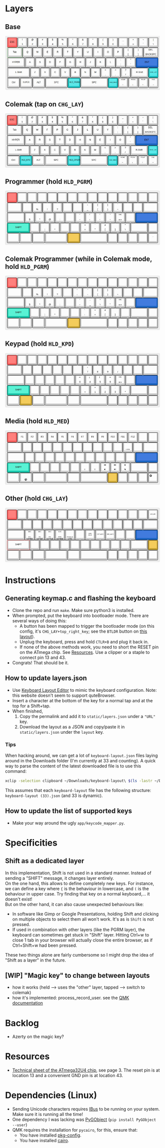 # Layers

## Base

![base_layer](static/media/base.jpg)

## Colemak (tap on `CHG_LAY`)

![colemak_layer](static/media/colemak.jpg)

## Programmer (hold `HLD_PGRM`)

![programmer_layer](static/media/programmer.jpg)

## Colemak Programmer (while in Colemak mode, hold `HLD_PGRM`)

![programmer_layer](static/media/colemak_programmer.jpg)

## Keypad (hold `HLD_KPD`)

![keypad_layer](static/media/keypad.jpg)

## Media (hold `HLD_MED`)

![media_layer](static/media/media.jpg)

## Other (hold `CHG_LAY`)

![other_layer](static/media/other.jpg)
 

# Instructions

## Generating keymap.c and flashing the keyboard

- Clone the repo and run `make`. Make sure python3 is installed.
- When prompted, put the keyboard into bootloader mode. There are several
  ways of doing this:
  - A button has been mapped to trigger the bootloader mode (on this config,
    it's `CHG_LAY+top_right_key`; see the `BTLDR` button on [this
    layout](static/media/other.jpg)).  
  - Unplug the keyboard, press and hold `CTLR+B` and plug it back in.
  - If none of the above methods work, you need to short the RESET pin on the
    ATmega chip. See [Resources](#resources). Use a clipper or a staple to
    connect pin 13 and 43.
- Congrats! That should be it.

## How to update layers.json

- Use [Keyboard Layout Editor](http://www.keyboard-layout-editor.com/) to
  mimic the keyboard configuration. Note: this website doesn't seem to support
  quteBrowser.
- Insert a character at the bottom of the key for a normal tap and at the top
  for a Shift+tap.
- When finished,
    1. Copy the permalink and add it to `static/layers.json` under a
       `"URL"` key.
    2. Download the layout as a JSON and copy/paste it in
       `static/layers.json` under the `layout` key.

### Tips

When hacking around, we can get a lot of `keyboard-layout.json` files
laying around in the Downloads folder (I'm currently at 33 and counting). A
quick way to parse the content of the latest downloaded file is to use this
command:

```bash
xclip -selection clipboard ~/Downloads/keyboard-layout\ $(ls -lastr ~/Downloads | tail -n 3 | awk '/keyboard/ { print $11 }')
```

This assumes that each `keyboard-layout` file has the following structure:
`keyboard-layout (33).json` (and 33 is dynamic).

## How to update the list of supported keys

- Make your way around the ugly `app/keycode_mapper.py`.

# Specificities

## Shift as a dedicated layer

In this implementation, Shift is not used in a standard manner. Instead of
sending a "SHIFT" message, it changes layer entirely.  
On the one hand, this
allows to define completely new keys. For instance, we can define a key
where `{` is the behaviour in lowercase, and `(` is the behaviour in upper
case. Try finding that key on a normal keyboard,... it doesn't exist!  
But on the other hand, it can also cause unexpected behaviours like:

- In software like Gimp or Google Presentations, holding Shift and clicking on
  multiple objects to select them all won't work. It's as is `Shift` is not
  pressed.
- If used in combination with other layers (like the PGRM layer), the keyboard can sometimes get stuck in "Shift" layer. Hitting Ctrl+w to close 1 tab in your browser will actually close the entire browser, as if Ctrl+Shift+w had been pressed.

These two things alone are fairly cumbersome so I might drop the idea of "Shift
as a layer" in the future.

## [WIP] "Magic key" to change between layouts

- how it works (held --> uses the "other" layer, tapped --> switch to colemak)
- how it's implemented: process_record_user. see the [QMK
  documentation](https://github.com/qmk/qmk_firmware/blob/master/docs/custom_quantum_functions.md#custom-keycodes)

# Backlog

- Azerty on the magic key?

# Resources

- [Technical sheet of the ATmega32U4
  chip](http://ww1.microchip.com/downloads/en/devicedoc/atmel-7766-8-bit-avr-atmega16u4-32u4_datasheet.pdf),
  see page 3. The reset pin is at location 13 and a convenient GND pin is at
  location 43.

# Dependencies (Linux)

- Sending Unicode characters requires [IBus](https://wiki.archlinux.org/index.php/IBus#Installation) to be running on your system. Make sure it is running all the time!
- One dependency I was lacking was [PyGObject](https://pygobject.readthedocs.io/en/latest/getting_started.html) (`pip install PyGObject --user`)
- QMK requires the installation for `pycairo`, for this, ensure that:
  - You have installed [pkg-config](https://stackoverflow.com/a/36440831).
  - You have installed [cairo](https://www.cairographics.org/download/).
